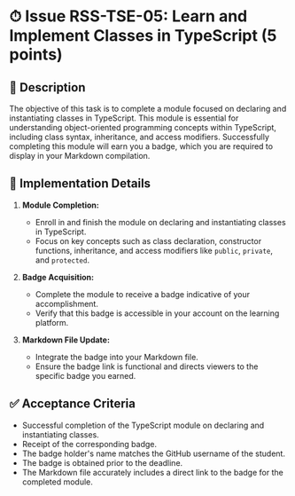 # ⏱ Issue RSS-TSE-05: Learn and Implement Classes in TypeScript (5 points)

## 📝 Description

The objective of this task is to complete a module focused on declaring and instantiating classes in TypeScript. This module is essential for understanding object-oriented programming concepts within TypeScript, including class syntax, inheritance, and access modifiers. Successfully completing this module will earn you a badge, which you are required to display in your Markdown compilation.

## 🔨 Implementation Details

1. **Module Completion:**
   - Enroll in and finish the module on declaring and instantiating classes in TypeScript.
   - Focus on key concepts such as class declaration, constructor functions, inheritance, and access modifiers like `public`, `private`, and `protected`.

2. **Badge Acquisition:**
   - Complete the module to receive a badge indicative of your accomplishment.
   - Verify that this badge is accessible in your account on the learning platform.

3. **Markdown File Update:**
   - Integrate the badge into your Markdown file.
   - Ensure the badge link is functional and directs viewers to the specific badge you earned.

## ✅ Acceptance Criteria

- Successful completion of the TypeScript module on declaring and instantiating classes.
- Receipt of the corresponding badge.
- The badge holder's name matches the GitHub username of the student.
- The badge is obtained prior to the deadline.
- The Markdown file accurately includes a direct link to the badge for the completed module.
